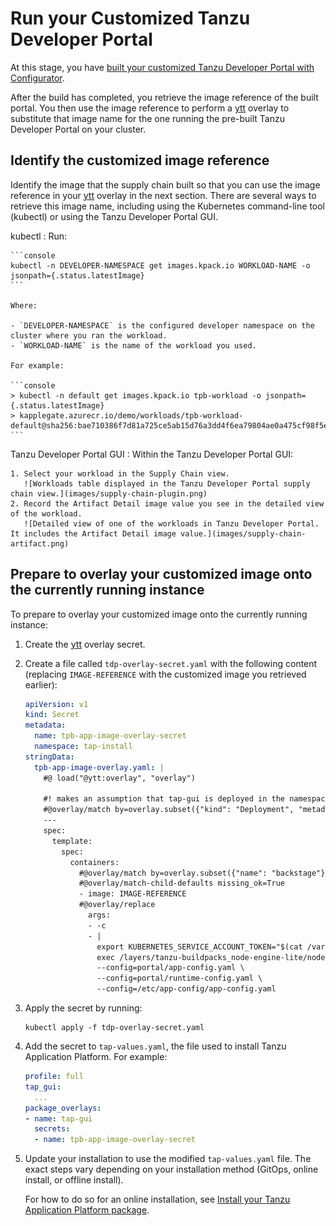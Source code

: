 # Run your Customized Tanzu Developer Portal

At this stage, you have [built your customized Tanzu Developer Portal with Configurator](building.hbs.md).

After the build has completed, you retrieve the image reference of the built portal.
You then use the image reference to perform a [ytt](https://carvel.dev/ytt/) overlay to substitute
that image name for the one running the pre-built Tanzu Developer Portal on your cluster.

## <a id="identify"></a> Identify the customized image reference

Identify the image that the supply chain built so that you can use the image reference in your
[ytt](https://carvel.dev/ytt/) overlay in the next section. There are several ways to retrieve this
image name, including using the Kubernetes command-line tool (kubectl) or using the
Tanzu Developer Portal GUI.

kubectl
: Run:

    ```console
    kubectl -n DEVELOPER-NAMESPACE get images.kpack.io WORKLOAD-NAME -o jsonpath={.status.latestImage}
    ```

    Where:

    - `DEVELOPER-NAMESPACE` is the configured developer namespace on the cluster where you ran the workload.
    - `WORKLOAD-NAME` is the name of the workload you used.

    For example:

    ```console
    > kubectl -n default get images.kpack.io tpb-workload -o jsonpath={.status.latestImage}
    > kapplegate.azurecr.io/demo/workloads/tpb-workload-default@sha256:bae710386f7d81a725ce5ab15d76a3dd4f6ea79804ae0a475cf98f5e3dd6cf82
    ```

Tanzu Developer Portal GUI
: Within the Tanzu Developer Portal GUI:

    1. Select your workload in the Supply Chain view.
       ![Workloads table displayed in the Tanzu Developer Portal supply chain view.](images/supply-chain-plugin.png)
    2. Record the Artifact Detail image value you see in the detailed view of the workload.
       ![Detailed view of one of the workloads in Tanzu Developer Portal. It includes the Artifact Detail image value.](images/supply-chain-artifact.png)

## <a id="prepare"></a> Prepare to overlay your customized image onto the currently running instance

To prepare to overlay your customized image onto the currently running instance:

1. Create the [ytt](https://carvel.dev/ytt/) overlay secret.

1. Create a file called `tdp-overlay-secret.yaml` with the following content (replacing `IMAGE-REFERENCE` with the customized image you retrieved earlier):

    ```yaml
    apiVersion: v1
    kind: Secret
    metadata:
      name: tpb-app-image-overlay-secret
      namespace: tap-install
    stringData:
      tpb-app-image-overlay.yaml: |
        #@ load("@ytt:overlay", "overlay")

        #! makes an assumption that tap-gui is deployed in the namespace: "tap-gui"
        #@overlay/match by=overlay.subset({"kind": "Deployment", "metadata": {"name": "server", "namespace": "tap-gui"}}), expects="1+"
        ---
        spec:
          template:
            spec:
              containers:
                #@overlay/match by=overlay.subset({"name": "backstage"}),expects="1+"
                #@overlay/match-child-defaults missing_ok=True
                - image: IMAGE-REFERENCE
                #@overlay/replace
                  args:
                  - -c
                  - |
                    export KUBERNETES_SERVICE_ACCOUNT_TOKEN="$(cat /var/run/secrets/kubernetes.io/serviceaccount/token)"
                    exec /layers/tanzu-buildpacks_node-engine-lite/node/bin/node portal/dist/packages/backend  \
                    --config=portal/app-config.yaml \
                    --config=portal/runtime-config.yaml \
                    --config=/etc/app-config/app-config.yaml
    ```

1. Apply the secret by running:

   ```console
   kubectl apply -f tdp-overlay-secret.yaml
   ```

1. Add the secret to `tap-values.yaml`, the file used to install Tanzu Application Platform.
   For example:

    ```yaml
    profile: full
    tap_gui:
      ...
    package_overlays:
    - name: tap-gui
      secrets:
      - name: tpb-app-image-overlay-secret
    ```

1. Update your installation to use the modified `tap-values.yaml` file. The exact steps vary depending
   on your installation method (GitOps, online install, or offline install).

   For how to do so for an online installation, see
   [Install your Tanzu Application Platform package](../../install-online/profile.hbs.md#install-your-tanzu-application-platform-package).
